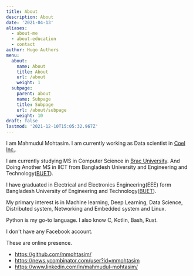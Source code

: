 ```yaml
---
title: About
description: About
date: '2021-04-13'
aliases:
  - about-me
  - about-education
  - contact
author: Hugo Authors
menu:
  about:
    name: About
    title: About
    url: /about
    weight: 1
  subpage:
    parent: about
    name: Subpage
    title: Subpage
    url: /about/subpage
    weight: 10
draft: false
lastmod: '2021-12-10T15:05:32.967Z'
---
```


I am Mahmudul Mohtasim. I am currently working as Data scientist in [Coel Inc.](https://coel.run).

I am currently studying MS in Computer Science in [Brac University](https://www.bracu.ac.bd/). And Doing Another MS in IICT from Bangladesh University and Engineering and Technology([BUET](https://www.buet.ac.bd)).

I have graduated in Electrical and Electronics Engineering(EEE) form Bangladesh University of Engineering and Technology([BUET](https://www.buet.ac.bd)).

My primary interest is in Machine learning, Deep Learning, Data Science, Distributed system, Networking and Embedded system and Linux.

Python is my go-to language.
I also know C, Kotlin, Bash, Rust.

I don't have any Facebook account.

These are online presence.

* https://github.com/mmohtasim/
* https://news.ycombinator.com/user?id=mmohtasim
* https://www.linkedin.com/in/mahmudul-mohtasim/



